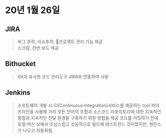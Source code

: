 # 20년 1월 26일

## JIRA

> 버그 추적, 이슈추적, 프로젝트 관리 기능 제공     
> 스크럼, 칸반 보드 제공

## Bithucket

> Git과 유사한 코드 관리도구
> JIRA와 연동하여 사용

## Jenkins

> 소프트웨어 개발 시 CI(Continuous Integration)서비스를 제공하는 tool
> 파이프라인을 사용해 거의 모든 언어의 조합과 소스코드 리포지토리에 대한 지속적인 통합과 지속적인 전달 환경을 구축하기 위한 방법을 제공
> 코드를 커밋하기 전에 로컬 머신 상에서 조심스럽고 성공적으로 빌드해 테스트한느 것이였지만, 젠킨스가 나오고 자동화됨.

